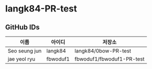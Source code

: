 # langk84-PR-test

## GitHub IDs

| 이름 | 아이디 | 저장소 |
| ------ | -------- | -------- |  
| Seo seung jun | langk84 | langk84/0bow-PR-test |
| jae yeol ryu  | fbwoduf1 | fbwoduf1/fbwoduf1-PR-test |

